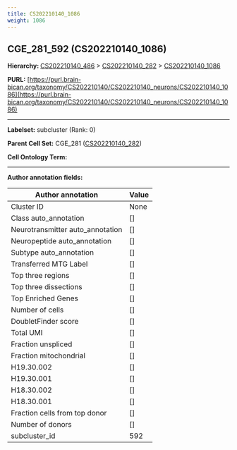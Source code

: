 ```yaml
---
title: CS202210140_1086
weight: 1086
---
```

## CGE_281_592 (CS202210140_1086)
<b>Hierarchy: </b>
[CS202210140_486](../CS202210140_486) >
[CS202210140_282](../CS202210140_282) >
[CS202210140_1086](../CS202210140_1086)

**PURL:** [https://purl.brain-bican.org/taxonomy/CS202210140/CS202210140_neurons/CS202210140_1086](https://purl.brain-bican.org/taxonomy/CS202210140/CS202210140_neurons/CS202210140_1086)

---


**Labelset:** subcluster (Rank: 0)

**Parent Cell Set:** CGE_281 ([CS202210140_282](../CS202210140_282))



**Cell Ontology Term:** 

[MARKER GENES.]: #


---

[TRANSFERRED ANNOTATIONS.]: #


[AUTHOR ANNOTATION FIELDS.]: #


**Author annotation fields:**

| Author annotation | Value |
|-------------------|-------|
|Cluster ID|None|
|Class auto_annotation|[]|
|Neurotransmitter auto_annotation|[]|
|Neuropeptide auto_annotation|[]|
|Subtype auto_annotation|[]|
|Transferred MTG Label|[]|
|Top three regions|[]|
|Top three dissections|[]|
|Top Enriched Genes|[]|
|Number of cells|[]|
|DoubletFinder score|[]|
|Total UMI|[]|
|Fraction unspliced|[]|
|Fraction mitochondrial|[]|
|H19.30.002|[]|
|H19.30.001|[]|
|H18.30.002|[]|
|H18.30.001|[]|
|Fraction cells from top donor|[]|
|Number of donors|[]|
|subcluster_id|592|
